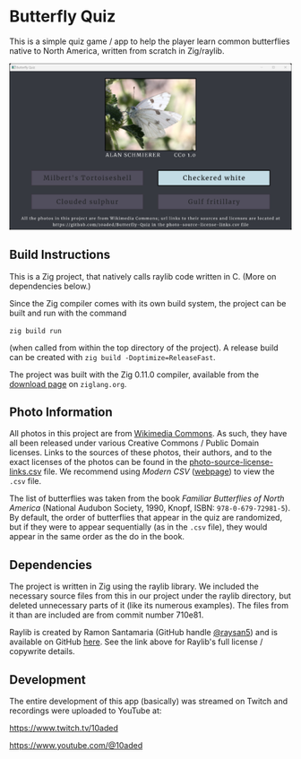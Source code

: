 # Butterfly Quiz

This is a simple quiz game / app to help the player learn common butterflies native to North America, written from scratch in Zig/raylib.

![Screenshot](screenshot.png "A screenshot from the app.")

## Build Instructions

This is a Zig project, that natively calls raylib code written in C. (More on dependencies below.)

Since the Zig compiler comes with its own build system, the project can be built and run with the command

`zig build run`

(when called from within the top directory of the project). A release build can be created with `zig build -Doptimize=ReleaseFast`.

The project was built with the Zig 0.11.0 compiler, available from the [download page](https://ziglang.org/download/) on `ziglang.org`.

## Photo Information

All photos in this project are from [Wikimedia Commons](https://commons.wikimedia.org/wiki/Main_Page). As such, they have all been released under various Creative Commons / Public Domain licenses. Links to the sources of these photos, their authors, and to the exact licenses of the photos can be found in the [photo-source-license-links.csv](photo-source-license-links.csv) file. We recommend using *Modern CSV* ([webpage](https://www.moderncsv.com/)) to view the `.csv` file.

The list of butterflies was taken from the book *Familiar Butterflies of North America* (National Audubon Society, 1990, Knopf, ISBN: `978-0-679-72981-5`). By default, the order of butterflies that appear in the quiz are randomized, but if they were to appear sequentially (as in the `.csv` file), they would appear in the same order as the do in the book.

## Dependencies

The project is written in Zig using the raylib library. We included the necessary source files from this in our project under the raylib directory, but deleted unnecessary parts of it (like its numerous examples). The files from it than are included are from commit number 710e81.

Raylib is created by Ramon Santamaria (GitHub handle [@raysan5](https://github.com/raysan5)) and is available on GitHub [here](https://github.com/raysan5/raylib). See the link above for Raylib's full license / copywrite details.

## Development

The entire development of this app (basically) was streamed on Twitch and recordings were uploaded to YouTube at:

https://www.twitch.tv/10aded

https://www.youtube.com/@10aded
